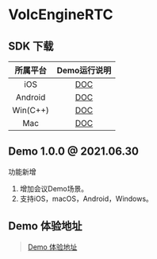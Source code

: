 # VolcEngineRTC

## SDK 下载

| 所属平台 | Demo运行说明 | 
|:---------:| :--------:|
| iOS | [DOC](https://bytedance.feishu.cn/docs/doccnLoFLauqxzmjHYh6bAFIUcc#Qa97Un)|
| Android | [DOC](https://bytedance.feishu.cn/docs/doccnaDCQvoM5PVTpA2GYMTpzdm#8gyaRU)|
| Win(C++)| [DOC](https://bytedance.feishu.cn/docs/doccnZ4PZCLhAQMQSt2jpVMDz2c)|
| Mac| [DOC](https://bytedance.feishu.cn/docs/doccnhsMAlm2dTnJMrZXQAwlRfe#)|

## Demo 1.0.0 @ 2021.06.30

功能新增
1. 增加会议Demo场景。
2. 支持iOS，macOS，Android，Windows。

## Demo 体验地址

> [Demo 体验地址](https://bytedance.feishu.cn/docs/doccnWQA4zNSCvWqVhrrJIUukkf)
